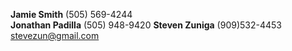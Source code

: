 **Jamie Smith** (505) 569-4244  
**Jonathan Padilla** (505) 948-9420
**Steven Zuniga** (909)532-4453 stevezun@gmail.com
